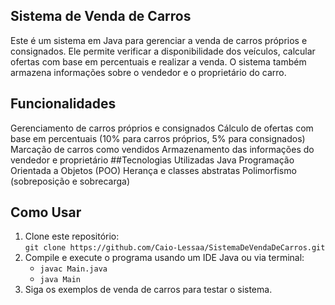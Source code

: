 ## Sistema de Venda de Carros

Este é um sistema em Java para gerenciar a venda de carros próprios e consignados. Ele permite verificar a disponibilidade dos veículos, calcular ofertas com base em percentuais e realizar a venda. O sistema também armazena informações sobre o vendedor e o proprietário do carro.

## Funcionalidades
Gerenciamento de carros próprios e consignados
Cálculo de ofertas com base em percentuais (10% para carros próprios, 5% para consignados)
Marcação de carros como vendidos
Armazenamento das informações do vendedor e proprietário
##Tecnologias Utilizadas
Java
Programação Orientada a Objetos (POO)
Herança e classes abstratas
Polimorfismo (sobreposição e sobrecarga)
## Como Usar
1. Clone este repositório:  
   `git clone https://github.com/Caio-Lessaa/SistemaDeVendaDeCarros.git`
2. Compile e execute o programa usando um IDE Java ou via terminal:
   - `javac Main.java`
   - `java Main`
3. Siga os exemplos de venda de carros para testar o sistema.
